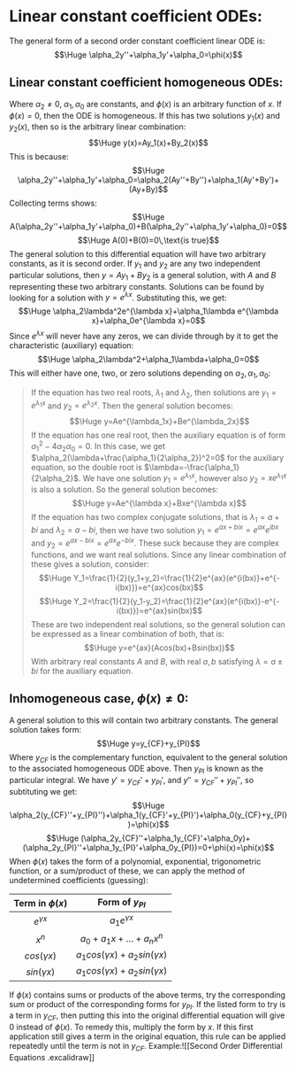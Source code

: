 
# Linear constant coefficient ODEs:

The general form of a second order constant coefficient linear ODE is:$$\Huge \alpha_2y''+\alpha_1y'+\alpha_0=\phi(x)$$
## Linear constant coefficient homogeneous ODEs:

Where $\alpha_2\neq0$, $\alpha_1,\alpha_0$ are constants, and $\phi(x)$ is an arbitrary function of $x$. If $\phi(x)=0$, then the ODE is homogeneous. If this has two solutions $y_1(x)$ and $y_2(x)$, then so is the arbitrary linear combination:$$\Huge y(x)=Ay_1(x)+By_2(x)$$
This is because:$$\Huge \alpha_2y''+\alpha_1y'+\alpha_0=\alpha_2(Ay''+By'')+\alpha_1(Ay'+By')+(Ay+By)$$
Collecting terms shows:$$\Huge A(\alpha_2y''+\alpha_1y'+\alpha_0)+B(\alpha_2y''+\alpha_1y'+\alpha_0)=0$$$$\Huge A(0)+B(0)=0\,\text{is true}$$
The general solution to this differential equation will have two arbitrary constants, as it is second order. If $y_1$ and $y_2$ are any two independent particular solutions, then $y=Ay_1+By_2$ is a general solution, with $A$ and $B$ representing these two arbitrary constants. Solutions can be found by looking for a solution with $y=e^{\lambda x}$. Substituting this, we get:$$\Huge \alpha_2\lambda^2e^{\lambda x}+\alpha_1\lambda e^{\lambda x}+\alpha_0e^{\lambda x}=0$$
Since $e^{\lambda x}$ will never have any zeros, we can divide through by it to get the characteristic (auxiliary) equation:$$\Huge \alpha_2\lambda^2+\alpha_1\lambda+\alpha_0=0$$
This will either have one, two, or zero solutions depending on $\alpha_2,\alpha_1,\alpha_0$:
> If the equation has two real roots, $\lambda_1$ and $\lambda_2$, then solutions are $y_1=e^{\lambda_1x}$ and $y_2=e^{\lambda_2x}$. Then the general solution becomes:$$\Huge y=Ae^{\lambda_1x}+Be^{\lambda_2x}$$
> If the equation has one real root, then the auxiliary equation is of form $\alpha_1^2-4\alpha_2\alpha_0=0$. In this case, we get $\alpha_2(\lambda+\frac{\alpha_1}{2\alpha_2})^2=0$ for the auxiliary equation, so the double root is $\lambda=-\frac{\alpha_1}{2\alpha_2}$. We have one solution $y_1=e^{\lambda_1x}$, however also $y_2=xe^{\lambda_1x}$ is also a solution. So the general solution becomes:$$\Huge y=Ae^{\lambda x}+Bxe^{\lambda x}$$
> If the equation has two complex conjugate solutions, that is $\lambda_1=a+bi$ and $\lambda_2=a-bi$, then we have two solution $y_1=e^{ax+bix}=e^{ax}e^{ibx}$ and $y_2=e^{ax-bix}=e^{ax}e^{-bix}$. These suck because they are complex functions, and we want real solutions. Since any linear combination of these gives a solution, consider:$$\Huge Y_1=\frac{1}{2}(y_1+y_2)=\frac{1}{2}e^{ax}(e^{i(bx)}+e^{-i(bx)})=e^{ax}cos(bx)$$$$\Huge Y_2=\frac{1}{2}(y_1-y_2)=\frac{1}{2}e^{ax}(e^{i(bx)}-e^{-i(bx)})=e^{ax}sin(bx)$$These are two independent real solutions, so the general solution can be expressed as a linear combination of both, that is:$$\Huge y=e^{ax}(Acos(bx)+Bsin(bx))$$With arbitrary real constants $A$ and $B$, with real $a,b$ satisfying $\lambda=a\pm bi$ for the auxiliary equation.

## Inhomogeneous case, $\phi(x)\neq 0$:

A general solution to this will contain two arbitrary constants. The general solution takes form:$$\Huge y=y_{CF}+y_{PI}$$
Where $y_{CF}$ is the complementary function, equivalent to the general solution to the associated homogeneous ODE above. Then $y_{PI}$ is known as the particular integral. We have $y'=y_{CF}'+y_{PI}'$, and $y''=y_{CF}''+y_{PI}''$, so subtituting we get:$$\Huge \alpha_2(y_{CF}''+y_{PI}'')+\alpha_1(y_{CF}'+y_{PI}')+\alpha_0(y_{CF}+y_{PI})=\phi(x)$$$$\Huge (\alpha_2y_{CF}''+\alpha_1y_{CF}'+\alpha_0y)+(\alpha_2y_{PI}''+\alpha_1y_{PI}'+\alpha_0y_{PI})=0+\phi(x)=\phi(x)$$When $\phi(x)$ takes the form of a polynomial, exponential, trigonometric function, or a sum/product of these, we can apply the method of undetermined coefficients (guessing):

| Term in $\phi(x)$ |          Form of $y_{PI}$           |
|:-----------------:|:-----------------------------------:|
|  $e^{\gamma x}$   |          $a_1e^{\gamma x}$          |
|       $x^n$       |       $a_0+a_1x+\dots+a_nx^n$       |
|  $cos(\gamma x)$  | $a_1cos(\gamma x)+a_2sin(\gamma x)$ |
|  $sin(\gamma x)$  | $a_1cos(\gamma x)+a_2sin(\gamma x)$ |

If $\phi(x)$ contains sums or products of the above terms, try the corresponding sum or product of the corresponding forms for $y_{PI}$. If the listed form to try is a term in $y_{CF}$, then putting this into the original differential equation will give $0$ instead of $\phi(x)$. To remedy this, multiply the form by $x$. If this first application still gives a term in the original equation, this rule can be applied repeatedly until the term is not in $y_{CF}$. Example:![[Second Order Differential Equations .excalidraw]]
